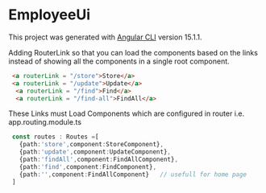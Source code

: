 # EmployeeUi

This project was generated with [Angular CLI]('https://github.com/angular/angular-cli') version 15.1.1.

Adding RouterLink so that you can load the components based on the links instead of showing all the components in a single root component.

``` html
 <a routerLink = "/store">Store</a>
 <a routerLink = "/update">Update</a>
  <a routerLink = "/find">Find</a>
  <a routerLink = "/find-all">FindAll</a>

```
 These Links must Load Components which are configured in router i.e. app.routing.module.ts
``` typescript
 const routes : Routes =[
   {path:'store',component:StoreComponent},
   {path:'update',component:UpdateComponent},
   {path:'findAll',component:FindAllComponent},
   {path:'find',component:FindComponent},
   {path:'',component:FindAllComponent}   // usefull for home page
 ]
 ```
